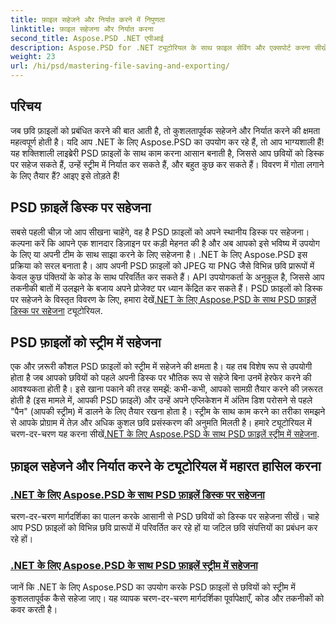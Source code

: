 ```yaml
---
title: फ़ाइल सहेजने और निर्यात करने में निपुणता
linktitle: फ़ाइल सहेजना और निर्यात करना
second_title: Aspose.PSD .NET एपीआई
description: Aspose.PSD for .NET ट्यूटोरियल के साथ फ़ाइल सेविंग और एक्सपोर्ट करना सीखें। PSD फ़ाइलों को आसानी से कनवर्ट करें और जटिल छवि संपत्तियों को कुशलतापूर्वक प्रबंधित करें।
weight: 23
url: /hi/psd/mastering-file-saving-and-exporting/
---
```

## परिचय

जब छवि फ़ाइलों को प्रबंधित करने की बात आती है, तो कुशलतापूर्वक सहेजने और निर्यात करने की क्षमता महत्वपूर्ण होती है। यदि आप .NET के लिए Aspose.PSD का उपयोग कर रहे हैं, तो आप भाग्यशाली हैं! यह शक्तिशाली लाइब्रेरी PSD फ़ाइलों के साथ काम करना आसान बनाती है, जिससे आप छवियों को डिस्क पर सहेज सकते हैं, उन्हें स्ट्रीम में निर्यात कर सकते हैं, और बहुत कुछ कर सकते हैं। विवरण में गोता लगाने के लिए तैयार हैं? आइए इसे तोड़ते हैं!

## PSD फ़ाइलें डिस्क पर सहेजना

 सबसे पहली चीज़ जो आप सीखना चाहेंगे, वह है PSD फ़ाइलों को अपने स्थानीय डिस्क पर सहेजना। कल्पना करें कि आपने एक शानदार डिज़ाइन पर कड़ी मेहनत की है और अब आपको इसे भविष्य में उपयोग के लिए या अपनी टीम के साथ साझा करने के लिए सहेजना है। .NET के लिए Aspose.PSD इस प्रक्रिया को सरल बनाता है। आप अपनी PSD फ़ाइलों को JPEG या PNG जैसे विभिन्न छवि प्रारूपों में केवल कुछ पंक्तियों के कोड के साथ परिवर्तित कर सकते हैं। API उपयोगकर्ता के अनुकूल है, जिससे आप तकनीकी बातों में उलझने के बजाय अपने प्रोजेक्ट पर ध्यान केंद्रित कर सकते हैं। PSD फ़ाइलों को डिस्क पर सहेजने के विस्तृत विवरण के लिए, हमारा देखें[.NET के लिए Aspose.PSD के साथ PSD फ़ाइलें डिस्क पर सहेजना](./saving-psd-files-to-disk/) ट्यूटोरियल.

## PSD फ़ाइलों को स्ट्रीम में सहेजना

 एक और ज़रूरी कौशल PSD फ़ाइलों को स्ट्रीम में सहेजने की क्षमता है। यह तब विशेष रूप से उपयोगी होता है जब आपको छवियों को पहले अपनी डिस्क पर भौतिक रूप से सहेजे बिना उनमें हेरफेर करने की आवश्यकता होती है। इसे खाना पकाने की तरह समझें: कभी-कभी, आपको सामग्री तैयार करने की ज़रूरत होती है (इस मामले में, आपकी PSD फ़ाइलें) और उन्हें अपने एप्लिकेशन में अंतिम डिश परोसने से पहले "पैन" (आपकी स्ट्रीम) में डालने के लिए तैयार रखना होता है। स्ट्रीम के साथ काम करने का तरीका समझने से आपके प्रोग्राम में तेज़ और अधिक कुशल छवि प्रसंस्करण की अनुमति मिलती है। हमारे ट्यूटोरियल में चरण-दर-चरण यह करना सीखें[.NET के लिए Aspose.PSD के साथ PSD फ़ाइलें स्ट्रीम में सहेजना](./saving-psd-files-to-streams/).

## फ़ाइल सहेजने और निर्यात करने के ट्यूटोरियल में महारत हासिल करना
### [.NET के लिए Aspose.PSD के साथ PSD फ़ाइलें डिस्क पर सहेजना](./saving-psd-files-to-disk/)
चरण-दर-चरण मार्गदर्शिका का पालन करके आसानी से PSD छवियों को डिस्क पर सहेजना सीखें। चाहे आप PSD फ़ाइलों को विभिन्न छवि प्रारूपों में परिवर्तित कर रहे हों या जटिल छवि संपत्तियों का प्रबंधन कर रहे हों।
### [.NET के लिए Aspose.PSD के साथ PSD फ़ाइलें स्ट्रीम में सहेजना](./saving-psd-files-to-streams/)
जानें कि .NET के लिए Aspose.PSD का उपयोग करके PSD फ़ाइलों से छवियों को स्ट्रीम में कुशलतापूर्वक कैसे सहेजा जाए। यह व्यापक चरण-दर-चरण मार्गदर्शिका पूर्वापेक्षाएँ, कोड और तकनीकों को कवर करती है।